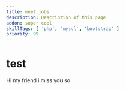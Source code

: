 ```yaml
---
title: meet.jobs
description: Description of this page
addon: super cool
skillTags: [ 'php', 'mysql', 'bootstrap' ]
priority: 99
---
```

# test
Hi my friend
i miss you so
